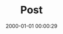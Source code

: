 ---
layout: post
title:  "Post"
date:   2000-01-01 00:00:29
categories: jekyll update
excerpt: Post
---